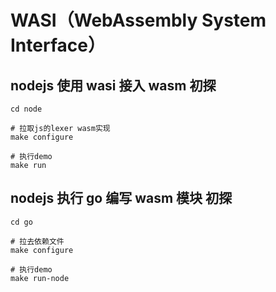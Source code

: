 # WASI（WebAssembly System Interface）

## nodejs 使用 wasi 接入 wasm 初探

```shell
cd node

# 拉取js的lexer wasm实现
make configure

# 执行demo
make run
```

## nodejs 执行 go 编写 wasm 模块 初探

```shell
cd go

# 拉去依赖文件
make configure

# 执行demo
make run-node
```
